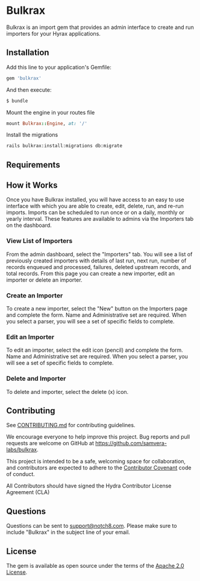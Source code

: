# Bulkrax
Bulkrax is an import gem that provides an admin interface to create and run importers for your Hyrax applications.  


## Installation
Add this line to your application's Gemfile:

```ruby
gem 'bulkrax'
```

And then execute:
```bash
$ bundle
```

Mount the engine in your routes file

```ruby 
mount Bulkrax::Engine, at: '/'
```

Install the migrations

```bash
rails bulkrax:install:migrations db:migrate
```


## Requirements


## How it Works
Once you have Bulkrax installed, you will have access to an easy to use interface with which you are able to create, edit, delete, run, and re-run imports. Imports can be scheduled to run once or on a daily, monthly or yearly interval. These features are available to admins via the Importers tab on the dashboard.

### View List of Importers
From the admin dashboard, select the "Importers" tab. You will see a list of previously created importers with details of last run, next run, number of records enqueued and processed, failures, deleted upstream records, and total records. From this page you can create a new importer, edit an importer or delete an importer.


### Create an Importer
To create a new importer, select the "New" button on the Importers page and complete the form. Name and Administrative set are required. When you select a parser, you will see a set of specific fields to complete.

### Edit an Importer
To edit an importer, select the edit icon (pencil) and complete the form. Name and Administrative set are required. When you select a parser, you will see a set of specific fields to complete.

### Delete and Importer
To delete and importer, select the delete (x) icon.


## Contributing
See
[CONTRIBUTING.md](https://github.com/samvera-labs/bulkrax/blob/master/CONTRIBUTING.md)
for contributing guidelines.

We encourage everyone to help improve this project.  Bug reports and pull requests are welcome on GitHub at https://github.com/samvera-labs/bulkrax.

This project is intended to be a safe, welcoming space for collaboration, and contributors are expected to adhere to the [Contributor Covenant](http://contributor-covenant.org) code of conduct.

All Contributors should have signed the Hydra Contributor License Agreement (CLA)


## Questions
Questions can be sent to support@notch8.com. Please make sure to include "Bulkrax" in the subject line of your email.


## License
The gem is available as open source under the terms of the [Apache 2.0 License](https://opensource.org/licenses/Apache-2.0).

